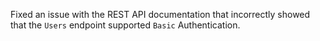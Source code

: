 Fixed an issue with the REST API documentation that incorrectly showed that the `Users` endpoint supported `Basic` Authentication.

